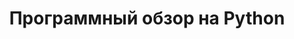 ---
title: Программный обзор на Python
type: docs
weight: 20
url: /java/programming-outlook-in-python/
---